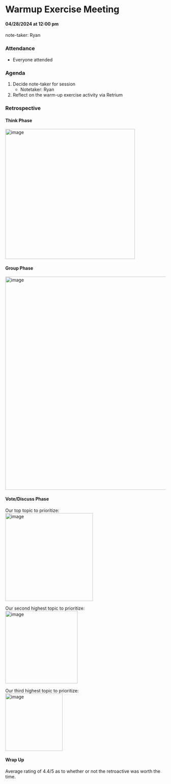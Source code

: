 # Warmup Exercise Meeting
#### 04/28/2024 at 12:00 pm 
note-taker: Ryan

### Attendance
- Everyone attended

### Agenda
1. Decide note-taker for session
   - Notetaker: Ryan
2. Reflect on the warm-up exercise activity via Retrium

### Retrospective

#### Think Phase
<img width="407" alt="image" src="https://github.com/cse110-sp24-group11/cse110-sp24-group11/assets/110417507/957911e5-5c82-4fbe-9193-3537c9f0693f">

#### Group Phase
<img width="667" alt="image" src="https://github.com/cse110-sp24-group11/cse110-sp24-group11/assets/110417507/438ba85d-f66d-4573-ad54-45564db3158f">

#### Vote/Discuss Phase
Our top topic to prioritize:<br>
<img width="275" alt="image" src="https://github.com/cse110-sp24-group11/cse110-sp24-group11/assets/110417507/48c3572f-56c8-4548-95de-2f72156a93e0">

Our second highest topic to prioritize:<br>
<img width="227" alt="image" src="https://github.com/cse110-sp24-group11/cse110-sp24-group11/assets/110417507/512ad49c-098d-4751-a8b6-3389e0062b35">

Our third highest topic to prioritize:<br>
<img width="180" alt="image" src="https://github.com/cse110-sp24-group11/cse110-sp24-group11/assets/110417507/6f3d1eff-e0ed-4eb3-9905-5605c108dadc">

#### Wrap Up
Average rating of 4.4/5 as to whether or not the retroactive was worth the time.
